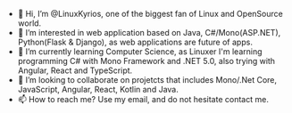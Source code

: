 - 👋 Hi, I’m @LinuxKyrios, one of the biggest fan of Linux and OpenSource world. 
- 👀 I’m interested in web application based on Java, C#/Mono(ASP.NET), Python(Flask & Django), as web applications are future of apps.
- 🌱 I’m currently learning Computer Science, as Linuxer I'm learning programming C# with Mono Framework and .NET 5.0, also trying with Angular, React and TypeScript.
- 💞️ I’m looking to collaborate on projetcts that includes Mono/.Net Core, JavaScript, Angular, React, Kotlin and Java.
- 📫 How to reach me? Use my email, and do not hesitate contact me.

<!---
LinuxKyrios/LinuxKyrios is a ✨ special ✨ repository because its `README.md` (this file) appears on your GitHub profile.
You can click the Preview link to take a look at your changes.
--->
